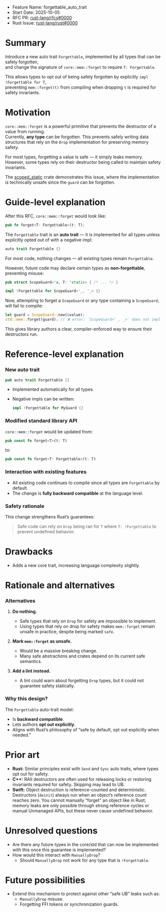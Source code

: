 - Feature Name: forgettable_auto_trait
- Start Date: 2025-10-05
- RFC PR: [rust-lang/rfcs#0000](https://github.com/rust-lang/rfcs/pull/0000)
- Rust Issue: [rust-lang/rust#0000](https://github.com/rust-lang/rust/issues/0000)

# Summary
[summary]: #summary

Introduce a new auto trait `Forgettable`, implemented by all types that can be safely forgotten,  
and change the signature of `core::mem::forget` to require `T: Forgettable`.

This allows types to opt out of being safely forgotten by explicitly `impl !Forgettable for T`,  
preventing `mem::forget(t)` from compiling when dropping `t` is required for safety invariants.

# Motivation
[motivation]: #motivation

`core::mem::forget` is a powerful primitive that prevents the destructor of a value from running.  
Currently, **any type** can be forgotten. This prevents safely writing data structures that rely on the `Drop` implementation for preserving memory safety.

For most types, forgetting a value is safe — it simply leaks memory.  
However, some types rely on their destructor being called to maintain safety invariants.  

The [scoped_static](https://crates.io/crates/scoped_static) crate demonstrates this issue, where the implementation is technically unsafe since the `guard` can be forgotten.

# Guide-level explanation

[guide-level-explanation]: #guide-level-explanation

After this RFC, `core::mem::forget` would look like:

```rust
pub fn forget<T: Forgettable>(t: T);
```

The `Forgettable` trait is an **auto trait** —
it is implemented for all types unless explicitly opted out of with a negative impl:

```rust
auto trait Forgettable {}
```

For most code, nothing changes — all existing types remain `Forgettable`.

However, future code may declare certain types as **non-forgettable**, preventing misuse:

```rust
pub struct ScopeGuard<'a, T: 'static> { /* ... */ }

impl !Forgettable for ScopeGuard<'_, '_> {}
```

Now, attempting to forget a `ScopeGuard` or any type containing a `ScopeGuard`, will fail to compile:

```rust
let guard = ScopeGuard::new(&value);
std::mem::forget(guard); // ❌ error: `ScopeGuard<'_, _>` does not implement `Forgettable`
```

This gives library authors a clear, compiler-enforced way to ensure their destructors run.

# Reference-level explanation

[reference-level-explanation]: #reference-level-explanation

### New auto trait

```rust
pub auto trait Forgettable {}
```

* Implemented automatically for all types.
* Negative impls can be written:

  ```rust
  impl !Forgettable for MyGuard {}
  ```

### Modified standard library API

`core::mem::forget` would be updated from:

```rust
pub const fn forget<T>(t: T)
```

to:

```rust
pub const fn forget<T: Forgettable>(t: T)
```

### Interaction with existing features

* All existing code continues to compile since all types are `Forgettable` by default.
* The change is **fully backward compatible** at the language level.

### Safety rationale

This change strengthens Rust’s guarantees:

> Safe code can rely on `Drop` being ran for `T` where `T: !Forgettable` to prevent undefined behavior.

# Drawbacks

[drawbacks]: #drawbacks

* Adds a new core trait, increasing language complexity slightly.

# Rationale and alternatives

[rationale-and-alternatives]: #rationale-and-alternatives

### Alternatives

1. **Do nothing.**

   * Safe types that rely on `Drop` for safety are impossible to implement.
   * Using types that rely on drop for safety makes `mem::forget` remain unsafe in practice, despite being marked `safe`.

2. **Mark `mem::forget` as unsafe.**

   * Would be a massive breaking change.
   * Many safe abstractions and crates depend on its current safe semantics.

3. **Add a lint instead.**

   * A lint could warn about forgetting `Drop` types, but it could not guarantee safety statically.

### Why this design?

The `Forgettable` auto-trait model:

* Is **backward compatible**.
* Lets authors **opt out explicitly**.
* Aligns with Rust’s philosophy of “safe by default, opt out explicitly when needed.”

# Prior art

[prior-art]: #prior-art

* **Rust:** Similar principles exist with `Send` and `Sync` auto traits, where types opt out for safety.
* **C++:** RAII destructors are often used for releasing locks or restoring invariants required for safety. Skipping may lead to UB.
* **Swift:** Object destruction is reference-counted and deterministic.
Destructors (`deinit`) always run when an object’s reference count reaches zero.
You cannot manually “forget” an object like in Rust; memory leaks are only possible through strong reference cycles or manual Unmanaged APIs, but these never cause undefined behavior.

# Unresolved questions

[unresolved-questions]: #unresolved-questions

* Are there any future types in the core/std that can now be implemented with this once this guarantee is implemented?
* How would this interact with `ManuallyDrop`?
   * Should `ManuallyDrop` not work for any type that is `!Forgettable`.

# Future possibilities

[future-possibilities]: #future-possibilities

* Extend this mechanism to protect against other “safe UB” leaks such as:
  * `ManuallyDrop` misuse.
  * Forgetting FFI tokens or synchronization guards.

